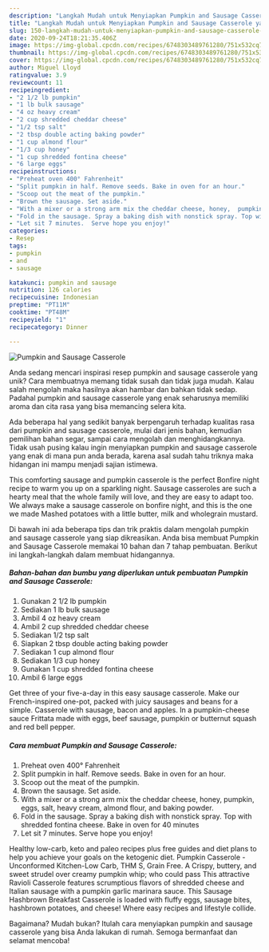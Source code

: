 ```yaml
---
description: "Langkah Mudah untuk Menyiapkan Pumpkin and Sausage Casserole yang Sempurna"
title: "Langkah Mudah untuk Menyiapkan Pumpkin and Sausage Casserole yang Sempurna"
slug: 150-langkah-mudah-untuk-menyiapkan-pumpkin-and-sausage-casserole-yang-sempurna
date: 2020-09-24T18:21:35.406Z
image: https://img-global.cpcdn.com/recipes/6748303489761280/751x532cq70/pumpkin-and-sausage-casserole-recipe-main-photo.jpg
thumbnail: https://img-global.cpcdn.com/recipes/6748303489761280/751x532cq70/pumpkin-and-sausage-casserole-recipe-main-photo.jpg
cover: https://img-global.cpcdn.com/recipes/6748303489761280/751x532cq70/pumpkin-and-sausage-casserole-recipe-main-photo.jpg
author: Miguel Lloyd
ratingvalue: 3.9
reviewcount: 11
recipeingredient:
- "2 1/2 lb pumpkin"
- "1 lb bulk sausage"
- "4 oz heavy cream"
- "2 cup shredded cheddar cheese"
- "1/2 tsp salt"
- "2 tbsp double acting baking powder"
- "1 cup almond flour"
- "1/3 cup honey"
- "1 cup shredded fontina cheese"
- "6 large eggs"
recipeinstructions:
- "Preheat oven 400° Fahrenheit"
- "Split pumpkin in half. Remove seeds. Bake in oven for an hour."
- "Scoop out the meat of the pumpkin."
- "Brown the sausage. Set aside."
- "With a mixer or a strong arm mix the cheddar cheese, honey,  pumpkin, eggs, salt, heavy cream, almond flour, and baking powder."
- "Fold in the sausage. Spray a baking dish with nonstick spray. Top with shredded fontina cheese. Bake in oven for 40 minutes"
- "Let sit 7 minutes.  Serve hope you enjoy!"
categories:
- Resep
tags:
- pumpkin
- and
- sausage

katakunci: pumpkin and sausage 
nutrition: 126 calories
recipecuisine: Indonesian
preptime: "PT11M"
cooktime: "PT48M"
recipeyield: "1"
recipecategory: Dinner

---
```



![Pumpkin and Sausage Casserole](https://img-global.cpcdn.com/recipes/6748303489761280/751x532cq70/pumpkin-and-sausage-casserole-recipe-main-photo.jpg)

Anda sedang mencari inspirasi resep pumpkin and sausage casserole yang unik? Cara membuatnya memang tidak susah dan tidak juga mudah. Kalau salah mengolah maka hasilnya akan hambar dan bahkan tidak sedap. Padahal pumpkin and sausage casserole yang enak seharusnya memiliki aroma dan cita rasa yang bisa memancing selera kita.

Ada beberapa hal yang sedikit banyak berpengaruh terhadap kualitas rasa dari pumpkin and sausage casserole, mulai dari jenis bahan, kemudian pemilihan bahan segar, sampai cara mengolah dan menghidangkannya. Tidak usah pusing kalau ingin menyiapkan pumpkin and sausage casserole yang enak di mana pun anda berada, karena asal sudah tahu triknya maka hidangan ini mampu menjadi sajian istimewa.

This comforting sausage and pumpkin casserole is the perfect Bonfire night recipe to warm you up on a sparkling night. Sausage casseroles are such a hearty meal that the whole family will love, and they are easy to adapt too. We always make a sausage casserole on bonfire night, and this is the one we made Mashed potatoes with a little butter, milk and wholegrain mustard.


Di bawah ini ada beberapa tips dan trik praktis dalam mengolah pumpkin and sausage casserole yang siap dikreasikan. Anda bisa membuat Pumpkin and Sausage Casserole memakai 10 bahan dan 7 tahap pembuatan. Berikut ini langkah-langkah dalam membuat hidangannya.

<!--inarticleads1-->

##### Bahan-bahan dan bumbu yang diperlukan untuk pembuatan Pumpkin and Sausage Casserole:

1. Gunakan 2 1/2 lb pumpkin
1. Sediakan 1 lb bulk sausage
1. Ambil 4 oz heavy cream
1. Ambil 2 cup shredded cheddar cheese
1. Sediakan 1/2 tsp salt
1. Siapkan 2 tbsp double acting baking powder
1. Sediakan 1 cup almond flour
1. Sediakan 1/3 cup honey
1. Gunakan 1 cup shredded fontina cheese
1. Ambil 6 large eggs


Get three of your five-a-day in this easy sausage casserole. Make our French-inspired one-pot, packed with juicy sausages and beans for a simple. Casserole with sausage, bacon and apples. In a pumpkin-cheese sauce Frittata made with eggs, beef sausage, pumpkin or butternut squash and red bell pepper. 

<!--inarticleads2-->

##### Cara membuat Pumpkin and Sausage Casserole:

1. Preheat oven 400° Fahrenheit
1. Split pumpkin in half. Remove seeds. Bake in oven for an hour.
1. Scoop out the meat of the pumpkin.
1. Brown the sausage. Set aside.
1. With a mixer or a strong arm mix the cheddar cheese, honey,  pumpkin, eggs, salt, heavy cream, almond flour, and baking powder.
1. Fold in the sausage. Spray a baking dish with nonstick spray. Top with shredded fontina cheese. Bake in oven for 40 minutes
1. Let sit 7 minutes.  Serve hope you enjoy!


Healthy low-carb, keto and paleo recipes plus free guides and diet plans to help you achieve your goals on the ketogenic diet. Pumpkin Casserole - Unconformed Kitchen-Low Carb, THM S, Grain Free. A Crispy, buttery, and sweet strudel over creamy pumpkin whip; who could pass This attractive Ravioli Casserole features scrumptious flavors of shredded cheese and Italian sausage with a pumpkin garlic marinara sauce. This Sausage Hashbrown Breakfast Casserole is loaded with fluffy eggs, sausage bites, hashbrown potatoes, and cheese! Where easy recipes and lifestyle collide. 

Bagaimana? Mudah bukan? Itulah cara menyiapkan pumpkin and sausage casserole yang bisa Anda lakukan di rumah. Semoga bermanfaat dan selamat mencoba!

